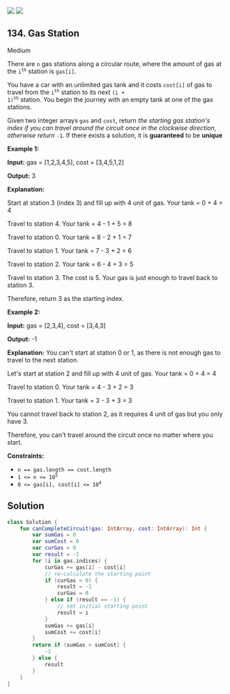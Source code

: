 [![](https://img.shields.io/github/stars/LeetCode-Top-Interview-150/LeetCode-Top-Interview-150?label=Stars&style=flat-square)](https://github.com/LeetCode-Top-Interview-150/LeetCode-Top-Interview-150)
[![](https://img.shields.io/github/forks/LeetCode-Top-Interview-150/LeetCode-Top-Interview-150?label=Fork%20me%20on%20GitHub%20&style=flat-square)](https://github.com/LeetCode-Top-Interview-150/LeetCode-Top-Interview-150/fork)

## 134\. Gas Station

Medium

There are `n` gas stations along a circular route, where the amount of gas at the <code>i<sup>th</sup></code> station is `gas[i]`.

You have a car with an unlimited gas tank and it costs `cost[i]` of gas to travel from the <code>i<sup>th</sup></code> station to its next <code>(i + 1)<sup>th</sup></code> station. You begin the journey with an empty tank at one of the gas stations.

Given two integer arrays `gas` and `cost`, return _the starting gas station's index if you can travel around the circuit once in the clockwise direction, otherwise return_ `-1`. If there exists a solution, it is **guaranteed** to be **unique**

**Example 1:**

**Input:** gas = [1,2,3,4,5], cost = [3,4,5,1,2]

**Output:** 3

**Explanation:** 

Start at station 3 (index 3) and fill up with 4 unit of gas. Your tank = 0 + 4 = 4 

Travel to station 4. Your tank = 4 - 1 + 5 = 8 

Travel to station 0. Your tank = 8 - 2 + 1 = 7 

Travel to station 1. Your tank = 7 - 3 + 2 = 6 

Travel to station 2. Your tank = 6 - 4 + 3 = 5 

Travel to station 3. The cost is 5. Your gas is just enough to travel back to station 3. 

Therefore, return 3 as the starting index.

**Example 2:**

**Input:** gas = [2,3,4], cost = [3,4,3]

**Output:** -1

**Explanation:** You can't start at station 0 or 1, as there is not enough gas to travel to the next station. 

Let's start at station 2 and fill up with 4 unit of gas. Your tank = 0 + 4 = 4 

Travel to station 0. Your tank = 4 - 3 + 2 = 3 

Travel to station 1. Your tank = 3 - 3 + 3 = 3 

You cannot travel back to station 2, as it requires 4 unit of gas but you only have 3. 

Therefore, you can't travel around the circuit once no matter where you start.

**Constraints:**

*   `n == gas.length == cost.length`
*   <code>1 <= n <= 10<sup>5</sup></code>
*   <code>0 <= gas[i], cost[i] <= 10<sup>4</sup></code>

## Solution

```kotlin
class Solution {
    fun canCompleteCircuit(gas: IntArray, cost: IntArray): Int {
        var sumGas = 0
        var sumCost = 0
        var curGas = 0
        var result = -1
        for (i in gas.indices) {
            curGas += gas[i] - cost[i]
            // re-calculate the starting point
            if (curGas < 0) {
                result = -1
                curGas = 0
            } else if (result == -1) {
                // set initial starting point
                result = i
            }
            sumGas += gas[i]
            sumCost += cost[i]
        }
        return if (sumGas < sumCost) {
            -1
        } else {
            result
        }
    }
}
```